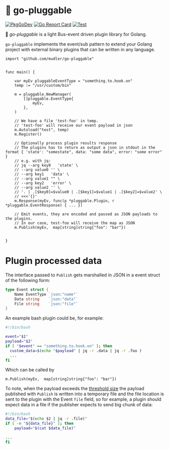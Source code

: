 # :bento: go-pluggable
[![PkgGoDev](https://pkg.go.dev/badge/github.com/mudler/go-pluggable)](https://pkg.go.dev/github.com/mudler/go-pluggable) [![Go Report Card](https://goreportcard.com/badge/github.com/mudler/go-pluggable)](https://goreportcard.com/report/github.com/mudler/go-pluggable) [![Test](https://github.com/mudler/go-pluggable/workflows/Test/badge.svg)](https://github.com/mudler/go-pluggable/actions?query=workflow%3ATest)

:bento: *go-pluggable* is a light Bus-event driven plugin library for Golang.

`go-pluggable` implements the event/sub pattern to extend your Golang project with external binary plugins that can be written in any language.

```golang
import "github.com/mudler/go-pluggable"


func main() {

    var myEv pluggableEventType = "something.to.hook.on"
    temp := "/usr/custom/bin"

    m = pluggable.NewManager(
        []pluggable.EventType{
            myEv,
        },
    )
        
    // We have a file 'test-foo' in temp.
    // 'test-foo' will receive our event payload in json
    m.Autoload("test", temp)
    m.Register()

    // Optionally process plugin results response
    // The plugins has to return as output a json in stdout in the format { 'state': "somestate", data: "some data", error: "some error" }
    // e.g. with jq:  
    // jq --arg key0   'state' \
    // --arg value0 '' \
    // --arg key1   'data' \
    // --arg value1 "" \
    // --arg key2   'error' \
    // --arg value2 '' \
    // '. | .[$key0]=$value0 | .[$key1]=$value1 | .[$key2]=$value2' \
    // <<<'{}'
    m.Response(myEv, func(p *pluggable.Plugin, r *pluggable.EventResponse) { ... }) 

    // Emit events, they are encoded and passed as JSON payloads to the plugins.
    // In our case, test-foo will receive the map as JSON
    m.Publish(myEv,  map[string]string{"foo": "bar"})


}

```

# Plugin processed data

The interface passed to `Publish` gets marshalled in JSON in a event struct of the following form:

```go
type Event struct {
	Name EventType `json:"name"`
	Data string    `json:"data"`
	File string    `json:"file"`
}
```


An example bash plugin could be, for example:

```bash
#!/bin/bash

event="$1"
payload="$2"
if [ "$event" == "something.to.hook.on" ]; then
  custom_data=$(echo "$payload" | jq -r .data | jq -r .foo )
  ...
fi
```

Which can be called by 
```golang
m.Publish(myEv,  map[string]string{"foo": "bar"})
```

To note, when the payload exceeds the [threshold size](https://github.com/mudler/go-pluggable/blob/master/plugin.go#L35) the payload published with `Publish` is written into a temporary file and the file location is sent to the plugin with the Event `file` field, so for example, a plugin should expect data in a file if the publisher expects to send big chunk of data:

```bash
#!/bin/bash
data_file="$(echo $2 | jq -r .file)"
if [ -n "${data_file}" ]; then
    payload="$(cat $data_file)"

...
fi
```